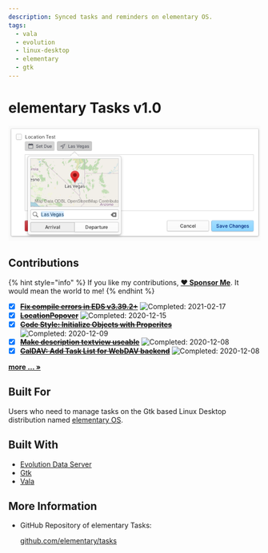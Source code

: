 ```yaml
---
description: Synced tasks and reminders on elementary OS.
tags:
  - vala
  - evolution
  - linux-desktop
  - elementary
  - gtk
---
```


# elementary Tasks v1.0

![elementary Tasks supports location based reminders](../.gitbook/assets/io.elementary.tasks.png)

## Contributions

{% hint style="info" %}
If you like my contributions, [**❤️ Sponsor Me**](https://github.com/sponsors/marbetschar). It would mean the world to me!
{% endhint %}

- [x] ~~[**Fix compile errors in EDS v3.39.2+**](https://github.com/elementary/tasks/pull/193)~~ ![Completed: 2021-02-17](https://img.shields.io/badge/completed-2021--02--17-lightgrey?style=social)
- [x] ~~[**LocationPopover**](https://github.com/elementary/tasks/pull/174)~~ ![Completed: 2020-12-15](https://img.shields.io/badge/completed-2020--12--15-lightgrey?style=social)
- [x] ~~[**Code Style: Initialize Objects with Properites**](https://github.com/elementary/tasks/pull/179)~~ ![Completed: 2020-12-09](https://img.shields.io/badge/completed-2020--12--09-lightgrey?style=social)
- [x] ~~[**Make description textview useable**](https://github.com/elementary/tasks/pull/177)~~ ![Completed: 2020-12-08](https://img.shields.io/badge/completed-2020--12--08-lightgrey?style=social)
- [x] ~~[**CalDAV: Add Task List for WebDAV backend**](https://github.com/elementary/tasks/pull/150)~~ ![Completed: 2020-12-08](https://img.shields.io/badge/completed-2020--12--08-lightgrey?style=social)

[**more … »**](../contributions.md#elementary-tasks)

## Built For

Users who need to manage tasks on the Gtk based Linux Desktop distribution named [elementary OS](https://elementary.io/).

## Built With

* [Evolution Data Server](https://gitlab.gnome.org/GNOME/evolution-data-server)
* [Gtk](https://www.gtk.org/)
* [Vala](https://wiki.gnome.org/Projects/Vala/Tutorial)

## More Information

* GitHub Repository of elementary Tasks:

  [github.com/elementary/tasks](https://github.com/elementary/tasks/)

